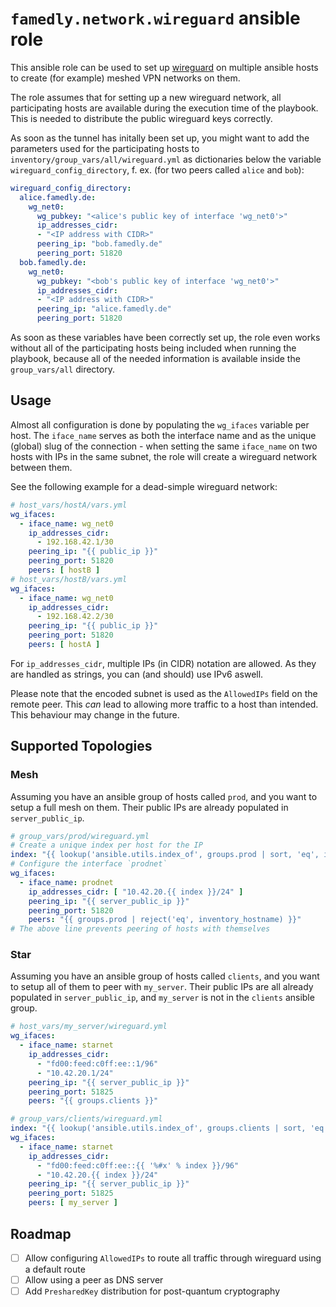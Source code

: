 # `famedly.network.wireguard` ansible role

This ansible role can be used to set up [wireguard](https://www.wireguard.com/)
on multiple ansible hosts to create (for example) meshed VPN networks on them.

The role assumes that for setting up a new wireguard network, all participating hosts are 
available during the execution time of the playbook. This is needed to distribute the public 
wireguard keys correctly.

As soon as the tunnel has initally been set up, you might want to add the parameters used for 
the participating hosts to `inventory/group_vars/all/wireguard.yml` as dictionaries below the 
variable `wireguard_config_directory`, f. ex. (for two peers called `alice` and `bob`):

```yaml
wireguard_config_directory:
  alice.famedly.de:
    wg_net0:
      wg_pubkey: "<alice's public key of interface 'wg_net0'>"
      ip_addresses_cidr:
      - "<IP address with CIDR>"
      peering_ip: "bob.famedly.de"
      peering_port: 51820
  bob.famedly.de:
    wg_net0:
      wg_pubkey: "<bob's public key of interface 'wg_net0'>"
      ip_addresses_cidr:
      - "<IP address with CIDR>"
      peering_ip: "alice.famedly.de"
      peering_port: 51820
```

As soon as these variables have been correctly set up, the role even works without 
all of the participating hosts being included when running the playbook, because all 
of the needed information is available inside the `group_vars/all` directory.

## Usage

Almost all configuration is done by populating the `wg_ifaces` variable per
host. The `iface_name` serves as both the interface name and as the unique
(global) slug of the connection - when setting the same `iface_name` on two
hosts with IPs in the same subnet, the role will create a wireguard network
between them.

See the following example for a dead-simple wireguard network:

```yaml
# host_vars/hostA/vars.yml
wg_ifaces:
  - iface_name: wg_net0
    ip_addresses_cidr:
      - 192.168.42.1/30
    peering_ip: "{{ public_ip }}"
    peering_port: 51820
    peers: [ hostB ]
# host_vars/hostB/vars.yml
wg_ifaces:
  - iface_name: wg_net0
    ip_addresses_cidr:
      - 192.168.42.2/30
    peering_ip: "{{ public_ip }}"
    peering_port: 51820
    peers: [ hostA ]
```

For `ip_addresses_cidr`, multiple IPs (in CIDR) notation are allowed.
As they are handled as strings, you can (and should) use IPv6 aswell.

Please note that the encoded subnet is used as the `AllowedIPs` field
on the remote peer. This _can_ lead to allowing more traffic to a host
than intended. This behaviour may change in the future.

## Supported Topologies

### Mesh

Assuming you have an ansible group of hosts called `prod`,
and you want to setup a full mesh on them. Their public IPs
are already populated in `server_public_ip`.

```yaml
# group_vars/prod/wireguard.yml
# Create a unique index per host for the IP
index: "{{ lookup('ansible.utils.index_of', groups.prod | sort, 'eq', inventory_hostname) | int + 1 }}"
# Configure the interface `prodnet`
wg_ifaces:
  - iface_name: prodnet
    ip_addresses_cidr: [ "10.42.20.{{ index }}/24" ]
    peering_ip: "{{ server_public_ip }}"
    peering_port: 51820
    peers: "{{ groups.prod | reject('eq', inventory_hostname) }}"
# The above line prevents peering of hosts with themselves
```

### Star

Assuming you have an ansible group of hosts called `clients`,
and you want to setup all of them to peer with `my_server`.
Their public IPs are all already populated in `server_public_ip`,
and `my_server` is not in the `clients` ansible group.

```yaml
# host_vars/my_server/wireguard.yml
wg_ifaces:
  - iface_name: starnet
    ip_addresses_cidr:
      - "fd00:feed:c0ff:ee::1/96"
      - "10.42.20.1/24"
    peering_ip: "{{ server_public_ip }}"
    peering_port: 51825
    peers: "{{ groups.clients }}"
```

```yaml
# group_vars/clients/wireguard.yml
index: "{{ lookup('ansible.utils.index_of', groups.clients | sort, 'eq', inventory_hostname) | int + 2 }}"
wg_ifaces:
  - iface_name: starnet
    ip_addresses_cidr:
      - "fd00:feed:c0ff:ee::{{ '%#x' % index }}/96"
      - "10.42.20.{{ index }}/24"
    peering_ip: "{{ server_public_ip }}"
    peering_port: 51825
    peers: [ my_server ]
```

## Roadmap

- [ ] Allow configuring `AllowedIPs` to route all traffic through wireguard using a default route
- [ ] Allow using a peer as DNS server
- [ ] Add `PresharedKey` distribution for post-quantum cryptography
